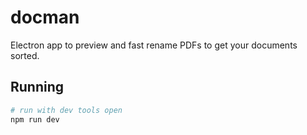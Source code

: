 # docman

Electron app to preview and fast rename PDFs to get your documents sorted.

## Running

```sh
# run with dev tools open
npm run dev
```
